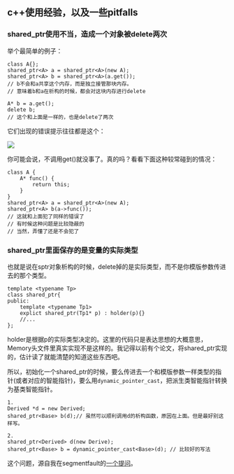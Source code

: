 ## c++使用经验，以及一些pitfalls

### shared_ptr使用不当，造成一个对象被delete两次
举个最简单的例子：
```
class A{};
shared_ptr<A> a = shared_ptr<A>(new A);
shared_ptr<A> b = shared_ptr<A>(a.get()); 
// b不会和a共享这个内存，而是独立接管那块内存。
// 意味着b和a在析构的时候，都会对这块内存进行delete

A* b = a.get();
delete b;
// 这个和上面是一样的，也是delete了两次
```

它们出现的错误提示往往都是这个：

![](http://7xrkyy.com1.z0.glb.clouddn.com/16-7-4/33274948.jpg)

你可能会说，不调用get()就没事了。真的吗？看看下面这种较常碰到的情况：
```
class A {
    A* func() {
        return this;
    }
}
shared_ptr<A> a = shared_ptr<A>(new A);
shared_ptr<A> b(a->func()); 
// 这就和上面犯了同样的错误了
// 有时候这种问题是比较隐蔽的
// 当然，弄懂了还是不会犯了

```

### shared_ptr里面保存的是变量的实际类型
也就是说在sptr对象析构的时候，delete掉的是实际类型，而不是你模版参数传进去的那个类型。

```
template <typename Tp>
class shared_ptr{
public:
    template <typename Tp1>
    explict shared_ptr(Tp1* p) : holder(p){}
    //...
};
```

holder是根据p的实际类型决定的。这里的代码只是表达思想的大概意思，Memory头文件里真实实现不是这样的。我记得以前有个论文，将shared_ptr实现的，估计读了就能清楚的知道这些东西吧。

所以，初始化一个shared_ptr的时候，要么传进去一个和模版参数一样类型的指针(或者对应的智能指针)，要么用`dynamic_pointer_cast`，把派生类智能指针转换为基类智能指针。
```
1.
Derived *d = new Derived;
shared_ptr<Base> b(d);// 虽然可以顺利调用d的析构函数，原因在上面。但是最好别这样写。

2.
shared_ptr<Derived> d(new Derive);
shared_ptr<Base> b = dynamic_pointer_cast<Base>(d); // 比较好的写法
```


这个问题，源自我在segmentfault的[一个提问](https://segmentfault.com/q/1010000005869722)。

